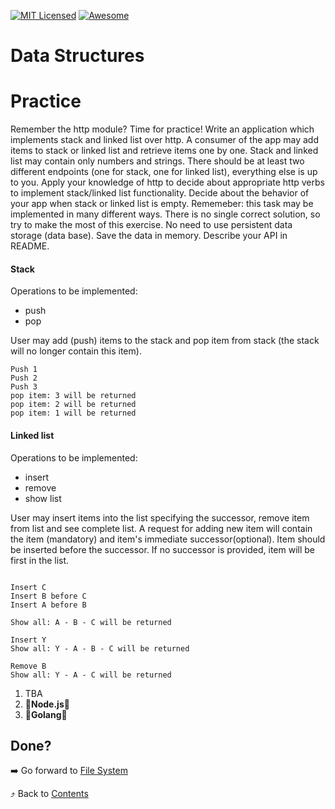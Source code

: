 [![MIT Licensed][icon-mit]][license]
[![Awesome][icon-awesome]][awesome]
&nbsp;&nbsp;&nbsp;&nbsp;&nbsp;&nbsp;

# Data Structures

# Practice

Remember the http module? Time for practice! Write an application which implements stack and linked list over http.
A consumer of the app may add items to stack or linked list and retrieve items one by one. Stack and linked list may contain only numbers and strings. There should be at least two different endpoints (one for stack, one for linked list), everything else is up to you. Apply your knowledge of http to decide about appropriate http verbs to implement stack/linked list functionality. Decide about the behavior of your app when stack or linked list is empty.
Rememeber: this task may be implemented in many different ways. There is no single correct solution, so try to make the most of this exercise.
No need to use persistent data storage (data base). Save the data in memory.
Describe your API in README.

#### Stack

Operations to be implemented:

- push
- pop

User may add (push) items to the stack and pop item from stack (the stack will no longer contain this item).

```
Push 1
Push 2
Push 3
pop item: 3 will be returned
pop item: 2 will be returned
pop item: 1 will be returned
```

#### Linked list

Operations to be implemented:

- insert
- remove
- show list

User may insert items into the list specifying the successor, remove item from list and see complete list. A request for adding new item will contain the item (mandatory) and item's immediate successor(optional). Item should be inserted before the successor. If no successor is provided, item will be first in the list.

```

Insert C
Insert B before C
Insert A before B

Show all: A - B - C will be returned

Insert Y
Show all: Y - A - B - C will be returned

Remove B
Show all: Y - A - C will be returned

```

1. TBA
1. :vertical_traffic_light:**Node.js**:vertical_traffic_light:
1. :vertical_traffic_light:**Golang**:vertical_traffic_light:

## Done?

➡️ Go forward to [File System](file_system.md)

⤴️ Back to [Contents](../contents.md)

[icon-chat]: https://img.shields.io/badge/chat-on%20telegram-blue.svg
[icon-mit]: https://img.shields.io/badge/license-MIT-blue.svg
[icon-awesome]: https://cdn.rawgit.com/sindresorhus/awesome/d7305f38d29fed78fa85652e3a63e154dd8e8829/media/badge.svg
[license]: https://github.com/Kottans/web/blob/master/LICENSE.md
[awesome]: https://github.com/sindresorhus/awesome
